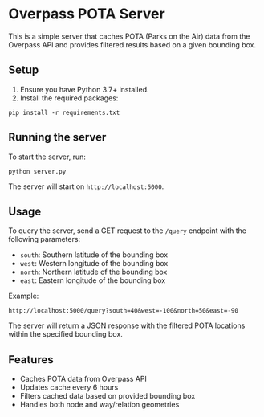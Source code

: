 # Overpass POTA Server

This is a simple server that caches POTA (Parks on the Air) data from the Overpass API and provides filtered results based on a given bounding box.

## Setup

1. Ensure you have Python 3.7+ installed.
2. Install the required packages:

```
pip install -r requirements.txt
```

## Running the server

To start the server, run:

```
python server.py
```

The server will start on `http://localhost:5000`.

## Usage

To query the server, send a GET request to the `/query` endpoint with the following parameters:

- `south`: Southern latitude of the bounding box
- `west`: Western longitude of the bounding box
- `north`: Northern latitude of the bounding box
- `east`: Eastern longitude of the bounding box

Example:

```
http://localhost:5000/query?south=40&west=-100&north=50&east=-90
```

The server will return a JSON response with the filtered POTA locations within the specified bounding box.

## Features

- Caches POTA data from Overpass API
- Updates cache every 6 hours
- Filters cached data based on provided bounding box
- Handles both node and way/relation geometries